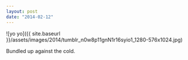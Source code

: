 ```yaml
---
layout: post
date: "2014-02-12"
---
```


![yo yo]({{ site.baseurl }}/assets/images/2014/tumblr_n0w8p11gnN1r16syio1_1280-576x1024.jpg)

Bundled up against the cold.
